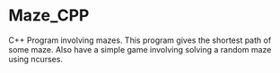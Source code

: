# Maze_CPP
C++ Program involving mazes.
This program gives the shortest path of some maze. Also have a simple game involving solving a random maze using ncurses.
